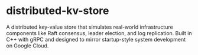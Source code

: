 # distributed-kv-store
A distributed key-value store that simulates real-world infrastructure components like Raft consensus, leader election, and log replication. Built in C++ with gRPC and designed to mirror startup-style system development on Google Cloud.
